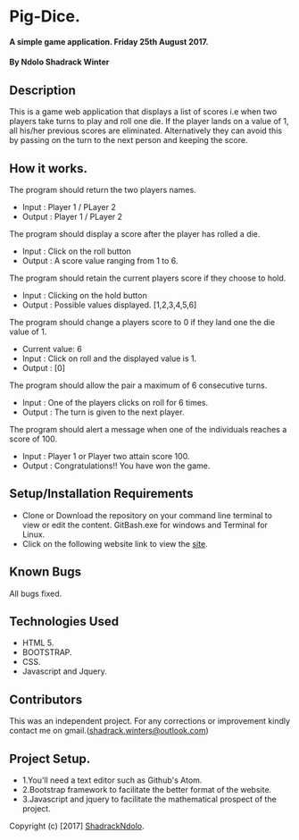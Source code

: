 # Pig-Dice.

#### A simple game application. Friday 25th August 2017.

#### By **Ndolo Shadrack Winter**

## Description
This is a game web application that displays a list of scores i.e when two players take turns to play and roll one die. If the player lands on a value of 1, all his/her previous scores are eliminated. Alternatively they can avoid this by passing on the turn to the next person and keeping the score.

## How it works.
The program should return the two players names.
- Input : Player 1 / PLayer 2
- Output : Player 1 / PLayer 2

The program should display a score after the player has rolled a die.
- Input : Click on the roll button
- Output : A score value ranging from 1 to 6.

The program should retain the current players score if they choose to hold.
- Input : Clicking on the hold button
- Output : Possible values displayed. [1,2,3,4,5,6]

The program should change a players score to 0 if they land one the die value of 1.
- Current value: 6
- Input : Click on roll and the displayed value is 1.
- Output :  [0] 

The program should allow the pair a maximum of 6 consecutive turns.
- Input : One of the players clicks on roll for 6 times.
- Output : The turn is given to the next player.

The program should alert a message when one of the individuals reaches a score of 100.
- Input : Player 1 or Player two attain score 100.
- Output :  Congratulations!! You have won the game.


## Setup/Installation Requirements

* Clone or Download the repository on your command line terminal to view or edit the content. GitBash.exe for windows and Terminal for Linux.
* Click on the following website link to view the [site](https://shadrackndolo.github.io/Pig-Dice/).


## Known Bugs

All bugs fixed.

## Technologies Used

* HTML 5.
* BOOTSTRAP.
* CSS.
* Javascript and Jquery.

## Contributors
This was an independent project. For any corrections or improvement kindly contact me on gmail.(shadrack.winters@outlook.com)

## Project Setup.
* 1.You'll need a text editor such as Github's Atom. 
* 2.Bootstrap framework to facilitate the better format of the website. 
* 3.Javascript and jquery to facilitate the mathematical prospect of the project.

Copyright (c) [2017] [ShadrackNdolo](https://ShadrackNdolo.github.io/).
